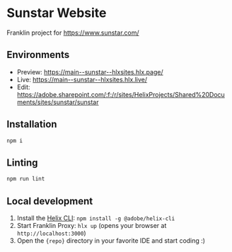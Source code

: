 # Sunstar Website
Franklin project for https://www.sunstar.com/

## Environments
- Preview: https://main--sunstar--hlxsites.hlx.page/
- Live: https://main--sunstar--hlxsites.hlx.live/
- Edit: https://adobe.sharepoint.com/:f:/r/sites/HelixProjects/Shared%20Documents/sites/sunstar/sunstar

## Installation

```sh
npm i
```

## Linting

```sh
npm run lint
```

## Local development

1. Install the [Helix CLI](https://github.com/adobe/helix-cli): `npm install -g @adobe/helix-cli`
1. Start Franklin Proxy: `hlx up` (opens your browser at `http://localhost:3000`)
1. Open the `{repo}` directory in your favorite IDE and start coding :)
